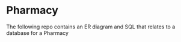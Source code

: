 # Pharmacy
The following repo contains an ER diagram and SQL that relates to a database for a Pharmacy
